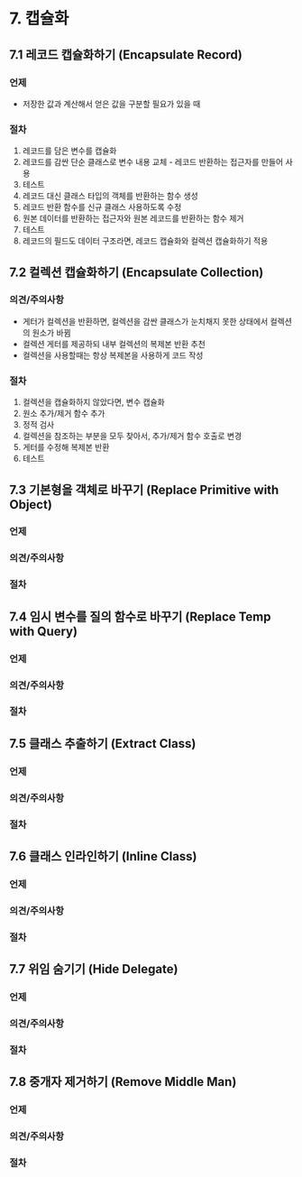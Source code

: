 # 7. 캡슐화

## 7.1 레코드 캡슐화하기 (Encapsulate Record)

### 언제

- 저장한 값과 계산해서 얻은 값을 구분할 필요가 있을 때

### 절차

1. 레코드를 담은 변수를 캡슐화
2. 레코드를 감싼 단순 클래스로 변수 내용 교체 - 레코드 반환하는 접근자를 만들어 사용
3. 테스트
4. 레코드 대신 클래스 타입의 객체를 반환하는 함수 생성
5. 레코드 반환 함수를 신규 클래스 사용하도록 수정
6. 원본 데이터를 반환하는 접근자와 원본 레코드를 반환하는 함수 제거
7. 테스트
8. 레코드의 필드도 데이터 구조라면, 레코드 캡슐화와 컬렉션 캡슐화하기 적용

## 7.2 컬렉션 캡슐화하기 (Encapsulate Collection)

### 의견/주의사항

- 게터가 컬렉션을 반환하면, 컬렉션을 감싼 클래스가 눈치채지 못한 상태에서 컬렉션의 원소가 바뀜
- 컬렉션 게터를 제공하되 내부 컬렉션의 복제본 반환 추천
- 컬렉션을 사용할때는 항상 복제본을 사용하게 코드 작성

### 절차

1. 컬렉션을 캡슐화하지 않았다면, 변수 캡슐화
2. 원소 추가/제거 함수 추가
3. 정적 검사
4. 컬렉션을 참조하는 부분을 모두 찾아서, 추가/제거 함수 호출로 변경
5. 게터를 수정해 복제본 반환
6. 테스트

## 7.3 기본형을 객체로 바꾸기 (Replace Primitive with Object)

### 언제

### 의견/주의사항

### 절차

## 7.4 임시 변수를 질의 함수로 바꾸기 (Replace Temp with Query)

### 언제

### 의견/주의사항

### 절차

## 7.5 클래스 추출하기 (Extract Class)

### 언제

### 의견/주의사항

### 절차

## 7.6 클래스 인라인하기 (Inline Class)

### 언제

### 의견/주의사항

### 절차

## 7.7 위임 숨기기 (Hide Delegate)

### 언제

### 의견/주의사항

### 절차

## 7.8 중개자 제거하기 (Remove Middle Man)

### 언제

### 의견/주의사항

### 절차
